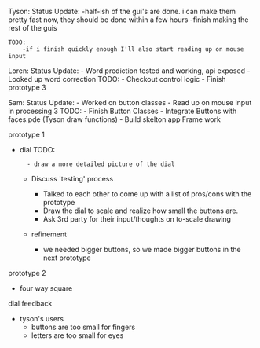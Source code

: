 Tyson:
    Status Update:
        -half-ish of the gui's are done. i can make them pretty fast now, they should be done within a few hours
        -finish making the rest of the guis

    TODO:
        -if i finish quickly enough I'll also start reading up on mouse input

Loren:
    Status Update:
        - Word prediction tested and working, api exposed
        - Looked up word correction
    TODO:
        - Checkout control logic
        - Finish prototype 3

Sam:
    Status Update:
        - Worked on button classes
        - Read up on mouse input in processing 3
    TODO:
        - Finish Button Classes
        - Integrate Buttons with faces.pde (Tyson draw functions)
        - Build skelton app Frame work

prototype 1

- dial
    TODO:
  
        - draw a more detailed picture of the dial
  
  - Discuss 'testing' process
    
    - Talked to each other to come up with a list of pros/cons with the prototype
    - Draw the dial to scale and realize how small the buttons are.
    - Ask 3rd party for their input/thoughts on to-scale drawing  
  
  - refinement
    
    - we needed bigger buttons, so we made bigger buttons in the next prototype

prototype 2

- four way square


dial feedback
- tyson's users
    - buttons are too small for fingers
    - letters are too small for eyes
    